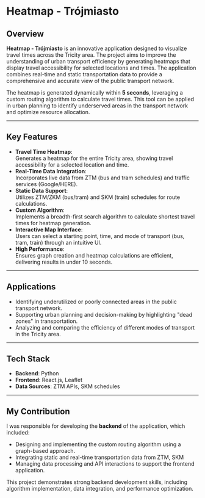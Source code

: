 # Heatmap - Trójmiasto  

## Overview  
**Heatmap - Trójmiasto** is an innovative application designed to visualize travel times across the Tricity area. The project aims to improve the understanding of urban transport efficiency by generating heatmaps that display travel accessibility for selected locations and times. The application combines real-time and static transportation data to provide a comprehensive and accurate view of the public transport network.  

The heatmap is generated dynamically within **5 seconds**, leveraging a custom routing algorithm to calculate travel times. This tool can be applied in urban planning to identify underserved areas in the transport network and optimize resource allocation.  

---

## Key Features  
- **Travel Time Heatmap**:  
  Generates a heatmap for the entire Tricity area, showing travel accessibility for a selected location and time.  
- **Real-Time Data Integration**:  
  Incorporates live data from ZTM (bus and tram schedules) and traffic services (Google/HERE).  
- **Static Data Support**:  
  Utilizes ZTM/ZKM (bus/tram) and SKM (train) schedules for route calculations.  
- **Custom Algorithm**:  
  Implements a breadth-first search algorithm to calculate shortest travel times for heatmap generation.  
- **Interactive Map Interface**:  
  Users can select a starting point, time, and mode of transport (bus, tram, train) through an intuitive UI.  
- **High Performance**:  
  Ensures graph creation and heatmap calculations are efficient, delivering results in under 10 seconds.  

---

## Applications  
- Identifying underutilized or poorly connected areas in the public transport network.  
- Supporting urban planning and decision-making by highlighting "dead zones" in transportation.  
- Analyzing and comparing the efficiency of different modes of transport in the Tricity area.  

---

## Tech Stack  
- **Backend**: Python  
- **Frontend**: React.js, Leaflet  
- **Data Sources**: ZTM APIs, SKM schedules

---

## My Contribution  
I was responsible for developing the **backend** of the application, which included:  
- Designing and implementing the custom routing algorithm using a graph-based approach.  
- Integrating static and real-time transportation data from ZTM, SKM 
- Managing data processing and API interactions to support the frontend application.  

This project demonstrates strong backend development skills, including algorithm implementation, data integration, and performance optimization.
